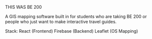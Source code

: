 THIS WAS BE 200

A GIS mapping software built in for students who are taking BE 200 or people who just want to make interactive travel guides. <br>

Stack:
React (Frontend)
Firebase (Backend)
Leaflet (OS Mapping)